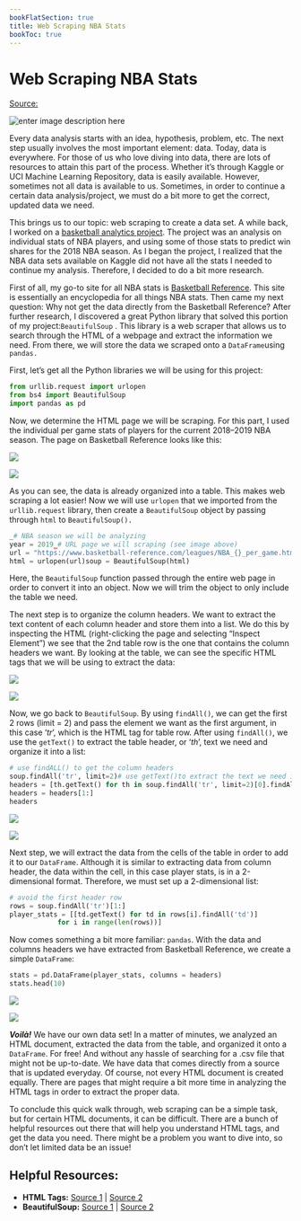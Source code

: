 ```yaml
---
bookFlatSection: true
title: Web Scraping NBA Stats
bookToc: true
---
```


# Web Scraping NBA Stats

[Source:](https://towardsdatascience.com/web-scraping-nba-stats-4b4f8c525994)

![enter image description here](https://miro.medium.com/max/3543/0*PXjAd7v7y5LOwZrE)

Every data analysis starts with an idea, hypothesis, problem, etc. The next step usually involves the most important element: data. Today, data is everywhere. For those of us who love diving into data, there are lots of resources to attain this part of the process. Whether it’s through Kaggle or UCI Machine Learning Repository, data is easily available. However, sometimes not all data is available to us. Sometimes, in order to continue a certain data analysis/project, we must do a bit more to get the correct, updated data we need.

This brings us to our topic: web scraping to create a data set. A while back, I worked on a [basketball analytics project](https://towardsdatascience.com/basketball-analytics-predicting-win-shares-7c155651e7cc). The project was an analysis on individual stats of NBA players, and using some of those stats to predict win shares for the 2018 NBA season. As I began the project, I realized that the NBA data sets available on Kaggle did not have all the stats I needed to continue my analysis. Therefore, I decided to do a bit more research.

First of all, my go-to site for all NBA stats is [Basketball Reference](https://www.basketball-reference.com/). This site is essentially an encyclopedia for all things NBA stats. Then came my next question: Why not get the data directly from the Basketball Reference? After further research, I discovered a great Python library that solved this portion of my project:`BeautifulSoup` . This library is a web scraper that allows us to search through the HTML of a webpage and extract the information we need. From there, we will store the data we scraped onto a `DataFrame`using `pandas.`

First, let’s get all the Python libraries we will be using for this project:

```python
from urllib.request import urlopen
from bs4 import BeautifulSoup
import pandas as pd
```

Now, we determine the HTML page we will be scraping. For this part, I used the individual per game stats of players for the current 2018–2019 NBA season. The page on Basketball Reference looks like this:

![](https://miro.medium.com/max/30/1*f4KVU4EOt0CA3wdIkDdEoQ.png?q=20)

![](https://miro.medium.com/max/1017/1*f4KVU4EOt0CA3wdIkDdEoQ.png)

As you can see, the data is already organized into a table. This makes web scraping a lot easier! Now we will use `urlopen` that we imported from the `urllib.request` library, then create a `BeautifulSoup` object by passing through `html` to `BeautifulSoup().`

```python
_# NBA season we will be analyzing  
year = 2019_# URL page we will scraping (see image above)  
url = "https://www.basketball-reference.com/leagues/NBA_{}_per_game.html".format(year)_# this is the HTML from the given URL_  
html = urlopen(url)soup = BeautifulSoup(html)
```

Here, the `BeautifulSoup` function passed through the entire web page in order to convert it into an object. Now we will trim the object to only include the table we need.

The next step is to organize the column headers. We want to extract the text content of each column header and store them into a list. We do this by inspecting the HTML \(right-clicking the page and selecting “Inspect Element”\) we see that the 2nd table row is the one that contains the column headers we want. By looking at the table, we can see the specific HTML tags that we will be using to extract the data:

![](https://miro.medium.com/max/30/1*oEs1ndC166H-zy6Vt5Kh6Q.png?q=20)

![](https://miro.medium.com/max/1018/1*oEs1ndC166H-zy6Vt5Kh6Q.png)

Now, we go back to `BeautifulSoup`. By using `findAll()`, we can get the first 2 rows \(limit = 2\) and pass the element we want as the first argument, in this case ‘_tr_’, which is the HTML tag for table row. After using `findAll()`, we use the `getText()` to extract the table header, or ‘_th_’, text we need and organize it into a list:

```python
# use findALL() to get the column headers  
soup.findAll('tr', limit=2)# use getText()to extract the text we need into a list  
headers = [th.getText() for th in soup.findAll('tr', limit=2)[0].findAll('th')]# exclude the first column as we will not need the ranking order from Basketball Reference for the analysis  
headers = headers[1:]  
headers
```

![](https://miro.medium.com/max/6/1*Bu6sTlS40pN2PzDuHXzFIQ.png?q=20)

![](https://miro.medium.com/max/93/1*Bu6sTlS40pN2PzDuHXzFIQ.png)

Next step, we will extract the data from the cells of the table in order to add it to our `DataFrame`. Although it is similar to extracting data from column header, the data within the cell, in this case player stats, is in a 2-dimensional format. Therefore, we must set up a 2-dimensional list:

```python
# avoid the first header row  
rows = soup.findAll('tr')[1:]  
player_stats = [[td.getText() for td in rows[i].findAll('td')]  
            for i in range(len(rows))]
```

Now comes something a bit more familiar: `pandas`. With the data and columns headers we have extracted from Basketball Reference, we create a simple `DataFrame`:

```python
stats = pd.DataFrame(player_stats, columns = headers)  
stats.head(10)
```

![](https://miro.medium.com/max/30/1*bCOIscuqGQHUIh7jn0StHA.png?q=20)

![](https://miro.medium.com/max/898/1*bCOIscuqGQHUIh7jn0StHA.png)

_**Voilà!**_ We have our own data set! In a matter of minutes, we analyzed an HTML document, extracted the data from the table, and organized it onto a `DataFrame`. For free! And without any hassle of searching for a .csv file that might not be up-to-date. We have data that comes directly from a source that is updated everyday. Of course, not every HTML document is created equally. There are pages that might require a bit more time in analyzing the HTML tags in order to extract the proper data.

To conclude this quick walk through, web scraping can be a simple task, but for certain HTML documents, it can be difficult. There are a bunch of helpful resources out there that will help you understand HTML tags, and get the data you need. There might be a problem you want to dive into, so don’t let limited data be an issue!

## Helpful Resources:

* **HTML Tags:**  [Source 1](https://html.com/tags/)  \|  [Source 2](https://www.w3schools.com/tags/)
* **BeautifulSoup:**  [Source 1](https://medium.freecodecamp.org/how-to-scrape-websites-with-python-and-beautifulsoup-5946935d93fe)  \|  [Source 2](https://www.crummy.com/software/BeautifulSoup/bs4/doc/)

